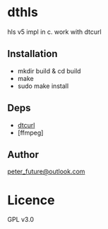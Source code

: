 # dthls

hls v5 impl in c. work with dtcurl


## Installation

- mkdir build & cd build
- make
- sudo make install

## Deps

- [dtcurl](https://github.com/peterfuture/dtcurl)
- [ffmpeg]

## Author

peter_future@outlook.com

# Licence

GPL v3.0
